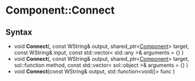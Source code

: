 # Component::Connect

## Syntax

- void **Connect**(, const WString& output, shared_ptr<[Component](Component.md)\> target, const WString& input, const std::vector< std::any \>& arguments = {} )
- void **Connect**(, const WString& output, shared_ptr<[Component](Component.md)\> target, sol::function method, const std::vector< sol::object \>& arguments = {} )
- void **Connect**(const WString& output, std::function<void()> func )
